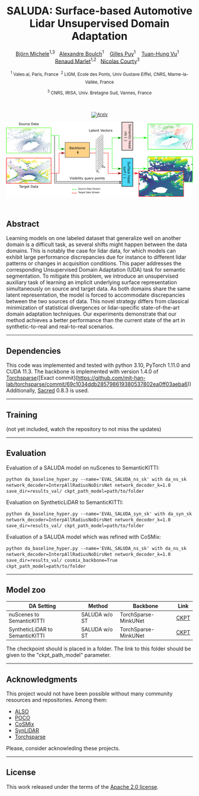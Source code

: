 
<div align='center'>

# SALUDA: Surface-based Automotive Lidar Unsupervised Domain Adaptation

[Björn Michele](https://github.com/BjoernMichele)<sup>1,3</sup>&nbsp;&nbsp;
[Alexandre Boulch](https://boulch.eu/)<sup>1</sup>&nbsp;&nbsp;&nbsp;
[Gilles Puy](https://sites.google.com/site/puygilles/)<sup>1</sup>&nbsp;&nbsp;&nbsp;
[Tuan-Hung Vu](https://tuanhungvu.github.io/)<sup>1</sup>&nbsp;&nbsp;&nbsp;
[Renaud Marlet](http://imagine.enpc.fr/~marletr/)<sup>1,2</sup>&nbsp;&nbsp;
[Nicolas Courty](https://people.irisa.fr/Nicolas.Courty/)<sup>3</sup>&nbsp;&nbsp;&nbsp;

<sub>
<sup>1</sup> Valeo.ai, Paris, France&nbsp;
<sup>2</sup> LIGM, Ecole des Ponts, Univ Gustave Eiffel, CNRS, Marne-la-Vallée, France

<sup>3</sup> CNRS, IRISA, Univ. Bretagne Sud, Vannes, France
</sub>

<br/>

[![Arxiv](https://img.shields.io/badge/paper-arxiv.2304.03251-B31B1B.svg)](https://arxiv.org/abs/2304.03251)


![Overview](doc/architecture2.png)

</div>

<br/>


## Abstract
Learning models on one labeled dataset that generalize well on another domain is a difficult task, as several shifts might happen between the data domains. This is notably the case for lidar data, for which models can exhibit large performance discrepancies due for instance to different lidar patterns or changes in acquisition conditions. This paper addresses the corresponding Unsupervised Domain Adaptation (UDA) task for semantic segmentation. To mitigate this problem, we introduce an unsupervised auxiliary task of learning an implicit underlying surface representation simultaneously on source and target data. As both domains share the same latent representation, the model is forced to accommodate discrepancies between the two sources of data. This novel strategy differs from classical minimization of statistical divergences or lidar-specific state-of-the-art domain adaptation techniques. Our experiments demonstrate that our method achieves a better performance than the current state of the art in synthetic-to-real and real-to-real scenarios.

---

## Dependencies

This code was implemented and tested with python 3.10, PyTorch 1.11.0 and CUDA 11.3.
The backbone is implemented with version 1.4.0 of [Torchsparse](https://github.com/mit-han-lab/torchsparse.)([Exact commit](https://github.com/mit-han-lab/torchsparse/commit/69c1034ddb285798619380537802ea0ff03aeba6))
Additionally, [Sacred](https://github.com/IDSIA/sacred) 0.8.3 is used. 

---

## Training 

(not yet included, watch the repository to not miss the updates)

---

## Evaluation

Evaluation of a SALUDA model on nuScenes to SemanticKITTI: 

```
python da_baseline_hyper.py --name='EVAL_SALUDA_ns_sk' with da_ns_sk network_decoder=InterpAllRadiusNoDirsNet network_decoder_k=1.0 save_dir=results_val/ ckpt_path_model=path/to/folder
```

Evaluation on SyntheticLiDAR to SemanticKITTI:

```
python da_baseline_hyper.py --name='EVAL_SALUDA_syn_sk' with da_syn_sk network_decoder=InterpAllRadiusNoDirsNet network_decoder_k=1.0 save_dir=results_val/ ckpt_path_model=path/to/folder
```


Evaluation of a SALUDA model which was refined with CoSMix: 

```
python da_baseline_hyper.py --name='EVAL_SALUDA_ns_sk' with da_ns_sk network_decoder=InterpAllRadiusNoDirsNet network_decoder_k=1.0 save_dir=results_val/ cosmix_backbone=True ckpt_path_model=path/to/folder
```

---
## Model zoo

DA Setting | Method | Backbone | Link |
---|---|---|---|
nuScenes to SemanticKITTI | SALUDA w/o ST |TorchSparse-MinkUNet  | [CKPT](https://github.com/valeoai/SALUDA/releases/download/v0.0.0/ns_sk_saluda.zip) |
SyntheticLiDAR to SemanticKITTI | SALUDA  w/o ST |TorchSparse-MinkUNet  |  [CKPT](https://github.com/valeoai/SALUDA/releases/download/v0.0.0/syn_sk_saluda.zip) |

The checkpoint should is placed in a folder. The link to this folder should be given to the "ckpt_path_model" parameter.  

---

## Acknowledgments

This project would not have been possible without many community resources and repositories. Among them:

- [ALSO](https://github.com/valeoai/ALSO/)
- [POCO](https://github.com/valeoai/POCO)
- [CoSMix](https://github.com/saltoricristiano/cosmix-uda/)
- [SynLiDAR](https://github.com/xiaoaoran/SynLiDAR)
- [Torchsparse](https://github.com/mit-han-lab/torchsparse)

Please, consider acknowleding these projects.

---

## License

This work released under the terms of the [Apache 2.0 license](LICENSE).
